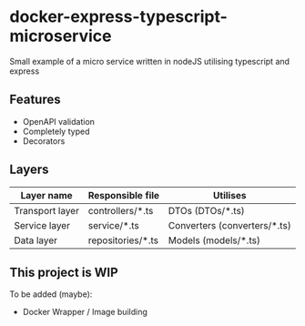 # docker-express-typescript-microservice

Small example of a micro service written in nodeJS utilising typescript and express

## Features

- OpenAPI validation
- Completely typed
- Decorators

## Layers

| Layer name      | Responsible file   | Utilises                      |
| --------------- | ------------------ | ----------------------------- |
| Transport layer | controllers/\*.ts  | DTOs (DTOs/\*.ts)             |
| Service layer   | service/\*.ts      | Converters (converters/\*.ts) |
| Data layer      | repositories/\*.ts | Models (models/\*.ts)         |

## This project is WIP

To be added (maybe):

- Docker Wrapper / Image building
